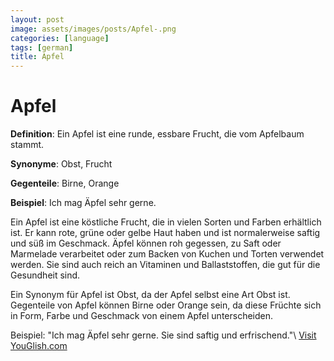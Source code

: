 ```yaml
---
layout: post
image: assets/images/posts/Apfel-.png
categories: [language]
tags: [german]
title: Apfel 
---
```


# Apfel

**Definition**: Ein Apfel ist eine runde, essbare Frucht, die vom Apfelbaum stammt. 

**Synonyme**: Obst, Frucht 

**Gegenteile**: Birne, Orange 

**Beispiel**: Ich mag Äpfel sehr gerne. 

Ein Apfel ist eine köstliche Frucht, die in vielen Sorten und Farben erhältlich ist. Er kann rote, grüne oder gelbe Haut haben und ist normalerweise saftig und süß im Geschmack. Äpfel können roh gegessen, zu Saft oder Marmelade verarbeitet oder zum Backen von Kuchen und Torten verwendet werden. Sie sind auch reich an Vitaminen und Ballaststoffen, die gut für die Gesundheit sind. 

Ein Synonym für Apfel ist Obst, da der Apfel selbst eine Art Obst ist. Gegenteile von Apfel können Birne oder Orange sein, da diese Früchte sich in Form, Farbe und Geschmack von einem Apfel unterscheiden. 

Beispiel: "Ich mag Äpfel sehr gerne. Sie sind saftig und erfrischend."\ <a id="yg-widget-0" class="youglish-widget" data-query="Apfel " data-lang="german" data-components="8412" data-auto-start="0" data-bkg-color="theme_light" data-title="How%20to%20pronounce%20Apfel %20in%20German"  rel="nofollow" href="https://youglish.com">Visit YouGlish.com</a><script async src="https://youglish.com/public/emb/widget.js" charset="utf-8"></script>